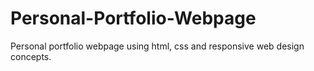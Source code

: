 # Personal-Portfolio-Webpage

Personal portfolio webpage using html, css and responsive web design concepts.
